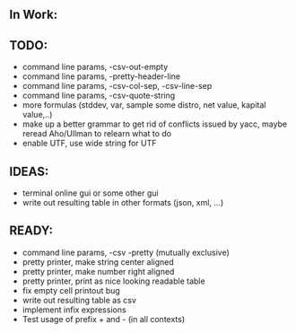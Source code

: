 In Work:
--------

TODO:
-----
- command line params, -csv-out-empty
- command line params, -pretty-header-line
- command line params, -csv-col-sep, -csv-line-sep
- command line params, -csv-quote-string
- more formulas (stddev, var, sample some distro, net value, kapital value,..)
- make up a better grammar to get rid of conflicts issued by yacc, maybe reread Aho/Ullman to relearn what to do
- enable UTF, use wide string for UTF

IDEAS:
-----
- terminal online gui or some other gui
- write out resulting table in other formats (json, xml, ...)

READY:
------
- command line params, -csv -pretty (mutually exclusive)
- pretty printer, make string center aligned
- pretty printer, make number right aligned
- pretty printer, print as nice looking readable table
- fix empty cell printout bug
- write out resulting table as csv
- implement infix expressions
- Test usage of prefix + and - (in all contexts)